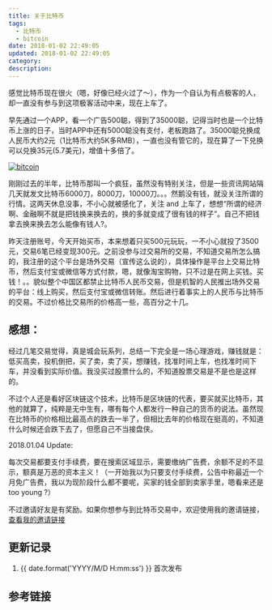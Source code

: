 ```yaml
---
title: 关于比特币
tags:
  - 比特币
  - bitcoin
date: 2018-01-02 22:49:05
updated: 2018-01-02 22:49:05
category:
description:
---
```


感觉比特币现在很火（嗯，好像已经火过了～），作为一个自认为有点极客的人，却一直没有参与到这项极客活动中来，现在上车了。

<!-- more -->

早先通过一个APP，看一个广告500聪，得到了35000聪，记得当时也是一个比特币上涨的日子，当时APP中还有5000聪没有支付，老板跑路了。35000聪兑换成人民币大约2元（1比特币大约5K多RMB），一直也没有管它的，现在算了一下兑换可以兑换35元(5.7美元)，增值十多倍了。

[![bitcoin](https://static.lidong.me/upload/images/d5ERqGLRm.png)](https://static.lidong.me/upload/images/d5ERqGLRm.png)

刚刚过去的半年，比特币那叫一个疯狂，虽然没有特别关注，但是一些资讯网站隔几天就发文比特币6000刀，8000刀，10000刀。。。然鹅没有钱，就没关注所谓的行情。这两天休息没事，不小心就被感化了，关注 and 上车了，想想“所谓的经济啊、金融啊不就是把钱换来换去的，换的多就变成了很有钱的样子”。自己不把钱拿去换来换去怎么能像有钱人?。

昨天注册账号，今天开始买币，本来想着只买500元玩玩，一不小心就投了3500元，交易6笔已经变现300元。之前没参与过交易所的交易，不知道交易所怎么搞的，我注册的这个平台是场外交易（宣传这么说的），具体操作是平台上交易比特币，然后支付宝或微信等方式付款，嗯，就像淘宝购物，只不过是在网上买钱。买钱！。。貌似整个中国区都禁止比特币人民币交易，但是机智的人民推出场外交易的平台：线上购买，然后支付宝或微信转账。然后进行着事实上的人民币与比特币的交易。不过价格比交易所的价格高一些，高百分之十几。

## 感想：

经过几笔交易觉得，真是城会玩系列，总结一下完全是一场心理游戏，赚钱就是：低买高卖，投机倒把，买了卖，卖了买，想赚钱，找准时间上车，也找准时间下车，并没看到实际价值。我没买过股票什么的，不知道股票交易是不是也是这样的。

不过个人还是看好区块链这个技术，比特币是区块链的代表，要买就买比特币，其他的就算了，纯粹是无中生有，哪有每个人都发行一种自己的货币的说法。虽然现在比特币的价格相比最高点的跌去一半了，但相比去年的价格现在挺高的，不知道什么时候还会跌下去了，但愿自己不当接盘侠。

2018.01.04 Update:

每次交易都要支付手续费，要在搜索区域显示，需要缴纳广告费，余额不足的不显示，额真是万恶的资本主义！（一开始我以为只要支付手续费，公告中称最近一个月免广告费，我以为现阶段什么都不要呢，买家的钱全部到卖家手里，嗯看来还是 too young ?）

不过邀请好友是有奖励。如果你想参与到比特币交易中，欢迎使用我的邀请链接，[查看我的邀请链接](https://www.oonnnoo.com/static/ref.html#OTCBTC)

## 更新记录

1. {{ date.format('YYYY/M/D H:mm:ss') }} 首次发布

## 参考链接
